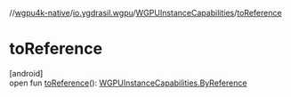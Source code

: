 //[wgpu4k-native](../../../index.md)/[io.ygdrasil.wgpu](../index.md)/[WGPUInstanceCapabilities](index.md)/[toReference](to-reference.md)

# toReference

[android]\
open fun [toReference](to-reference.md)(): [WGPUInstanceCapabilities.ByReference](../../io.ygdrasil.wgpu.android/-w-g-p-u-instance-capabilities/-by-reference/index.md)